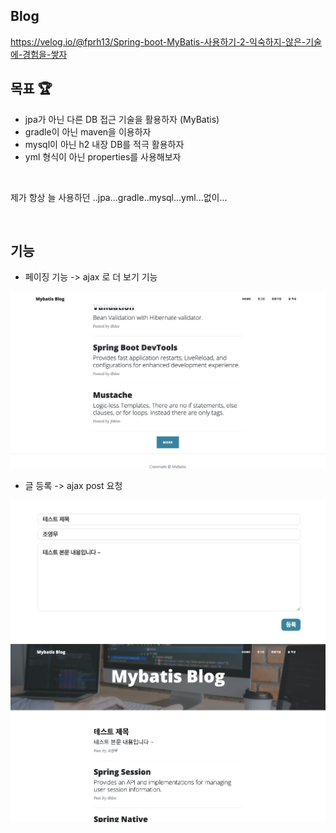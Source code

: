 ## Blog
https://velog.io/@fprh13/Spring-boot-MyBatis-사용하기-2-익숙하지-않은-기술에-경험을-쌓자

## 목표 🏆

- jpa가 아닌 다른 DB 접근 기술을 활용하자 (MyBatis)
- gradle이 아닌 maven을 이용하자
- mysql이 아닌 h2 내장 DB를 적극 활용하자
- yml 형식이 아닌 properties를 사용해보자

<br>

제가 항상 늘 사용하던 ..jpa...gradle..mysql...yml...없이...

<br>

## 기능
- 페이징 기능 -> ajax 로 더 보기 기능

<img src="img/postList.png">

- 글 등록 -> ajax post 요청

<img src="img/postform.png">

<br>

<img src="img/posttest.png">




